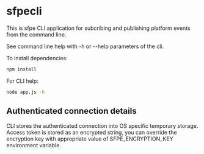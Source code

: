 # sfpecli
This is sfpe CLI application for subcribing and publishing platform events from the command line.

See command line help with -h or --help parameters of the cli.

To install dependencies:

```bash
npm install
```

For CLI help:

```bash
node app.js -h
```

## Authenticated connection details
CLI stores the authenticated connection into OS specific temporary storage. Access token is stored as an encrypted string, you can override the encryption key with appropriate value of SFPE_ENCRYPTION_KEY environment variable. 